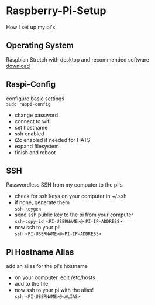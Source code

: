 # Raspberry-Pi-Setup
How I set up my pi's. <br />

## Operating System
Raspbian Stretch with desktop and recommended software <br />
[download](https://www.raspberrypi.org/downloads/raspbian/) <br />

## Raspi-Config
configure basic settings <br />
`sudo raspi-config`
- change password <br />
- connect to wifi <br />
- set hostname <br />
- ssh enabled <br />
- i2c enabled if needed for HATS <br />
- expand filesystem <br />
- finish and reboot <br />

## SSH
Passwordless SSH from my computer to the pi's <br />
- check for ssh keys on your computer in ~/.ssh <br />
- if none, generate them <br />
`ssh-keygen` <br />
- send ssh public key to the pi from your computer <br />
`ssh-copy-id <PI-USERNAME>@<PI-IP-ADDRESS>`  <br />
- now ssh to your pi! <br />
`ssh <PI-USERNAME>@<PI-IP-ADDRESS>` <br />

## Pi Hostname Alias
add an alias for the pi's hostname <br />
- on your computer, edit /etc/hosts <br />
- add <PI-IP-ADRESS> <ALIAS> to the file <br />
- now ssh to your pi with the alias! <br />
`ssh <PI-USERNAME>@<ALIAS>` <br />
